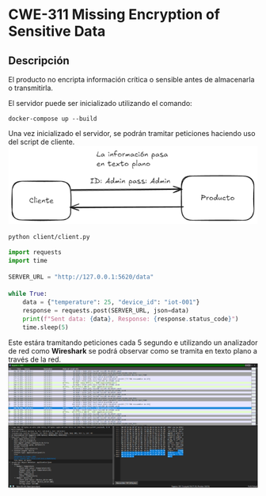 # CWE-311 Missing Encryption of Sensitive Data

## Descripción
El producto no encripta información crítica o sensible antes de almacenarla o transmitirla.

El servidor puede ser inicializado utilizando el comando:
```
docker-compose up --build
```
Una  vez inicializado el servidor, se podrán tramitar peticiones haciendo uso del script de cliente.
![alt text](image-3.png)
```bash
python client/client.py
```
```python
import requests
import time

SERVER_URL = "http://127.0.0.1:5620/data"

while True:
    data = {"temperature": 25, "device_id": "iot-001"}
    response = requests.post(SERVER_URL, json=data)
    print(f"Sent data: {data}, Response: {response.status_code}")
    time.sleep(5)

```
Este estára tramitando peticiones cada 5 segundo e utilizando un analizador de red como **Wireshark** se podrá observar como se tramita en texto plano a través de la red. 
![alt text](image-2.png)